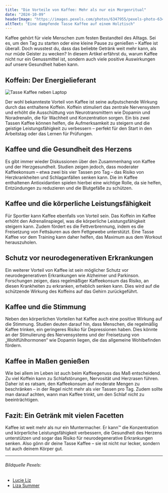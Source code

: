 ```yaml
---
title: "Die Vorteile von Kaffee: Mehr als nur ein Morgenritual"
date: "2024-10-09"
headerImage: "https://images.pexels.com/photos/6347955/pexels-photo-6347955.jpeg?auto=compress&cs=tinysrgb&w=1260&h=750&dpr=2"
altText: "Eine dampfende Tasse Kaffee auf einem Holztisch"
---
```


Kaffee gehört für viele Menschen zum festen Bestandteil des Alltags. Sei es, um den Tag zu starten oder eine kleine Pause zu genießen – Kaffee ist überall. Doch wusstest du, dass das beliebte Getränk weit mehr kann, als nur müde Geister zu wecken? In diesem Artikel erfährst du, warum Kaffee nicht nur ein Genussmittel ist, sondern auch viele positive Auswirkungen auf unsere Gesundheit haben kann.

## Koffein: Der Energielieferant

![Tasse Kaffee neben Laptop](https://images.pexels.com/photos/20092285/pexels-photo-20092285/free-photo-of-woman-sitting-at-kitchen-table-with-laptop.jpeg?auto=compress&cs=tinysrgb&w=1260&h=750&dpr=2)

Der wohl bekannteste Vorteil von Kaffee ist seine aufputschende Wirkung durch das enthaltene Koffein. Koffein stimuliert das zentrale Nervensystem und erhöht die Ausschüttung von Neurotransmittern wie Dopamin und Noradrenalin, die für Wachheit und Konzentration sorgen. Ein bis zwei Tassen Kaffee können helfen, die Aufmerksamkeit zu steigern und die geistige Leistungsfähigkeit zu verbessern – perfekt für den Start in den Arbeitstag oder das Lernen für Prüfungen.

## Kaffee und die Gesundheit des Herzens

Es gibt immer wieder Diskussionen über den Zusammenhang von Kaffee und der Herzgesundheit. Studien zeigen jedoch, dass moderater Kaffeekonsum – etwa zwei bis vier Tassen pro Tag – das Risiko von Herzkrankheiten und Schlaganfällen senken kann. Die im Kaffee enthaltenen Antioxidantien spielen hierbei eine wichtige Rolle, da sie helfen, Entzündungen zu reduzieren und die Blutgefäße zu schützen.

## Kaffee und die körperliche Leistungsfähigkeit

Für Sportler kann Kaffee ebenfalls von Vorteil sein. Das Koffein im Kaffee erhöht den Adrenalinspiegel, was die körperliche Leistungsfähigkeit steigern kann. Zudem fördert es die Fettverbrennung, indem es die Freisetzung von Fettsäuren aus dem Fettgewebe unterstützt. Eine Tasse Kaffee vor dem Training kann daher helfen, das Maximum aus dem Workout herauszuholen.

## Schutz vor neurodegenerativen Erkrankungen

Ein weiterer Vorteil von Kaffee ist sein möglicher Schutz vor neurodegenerativen Erkrankungen wie Alzheimer und Parkinson. Forschungen zeigen, dass regelmäßiger Kaffeekonsum das Risiko, an diesen Krankheiten zu erkranken, erheblich senken kann. Dies wird auf die schützende Wirkung des Koffeins auf das Gehirn zurückgeführt.

## Kaffee und die Stimmung

Neben den körperlichen Vorteilen hat Kaffee auch eine positive Wirkung auf die Stimmung. Studien deuten darauf hin, dass Menschen, die regelmäßig Kaffee trinken, ein geringeres Risiko für Depressionen haben. Dies könnte an der Stimulierung des Nervensystems und der Freisetzung von „Wohlfühlhormonen“ wie Dopamin liegen, die das allgemeine Wohlbefinden fördern.

## Kaffee in Maßen genießen

Wie bei allem im Leben ist auch beim Kaffeegenuss das Maß entscheidend. Zu viel Koffein kann zu Schlafstörungen, Nervosität und Herzrasen führen. Daher ist es ratsam, den Kaffeekonsum auf moderate Mengen zu beschränken – in der Regel nicht mehr als vier Tassen pro Tag. Zudem sollte man darauf achten, wann man Kaffee trinkt, um den Schlaf nicht zu beeinträchtigen.

## Fazit: Ein Getränk mit vielen Facetten

Kaffee ist weit mehr als nur ein Muntermacher. Er kann™ die Konzentration und körperliche Leistungsfähigkeit verbessern, die Gesundheit des Herzens unterstützen und sogar das Risiko für neurodegenerative Erkrankungen senken. Also gönn dir deine Tasse Kaffee – sie ist nicht nur lecker, sondern tut auch deinem Körper gut.

---

###### Bildquelle Pexels:

- [Lucie Liz](https://www.pexels.com/photo/woman-sitting-at-kitchen-table-with-laptop-20092285/)
- [Liza Summer](https://www.pexels.com/photo/crop-employee-working-on-laptop-with-photo-on-screen-indoors-6347955/)
